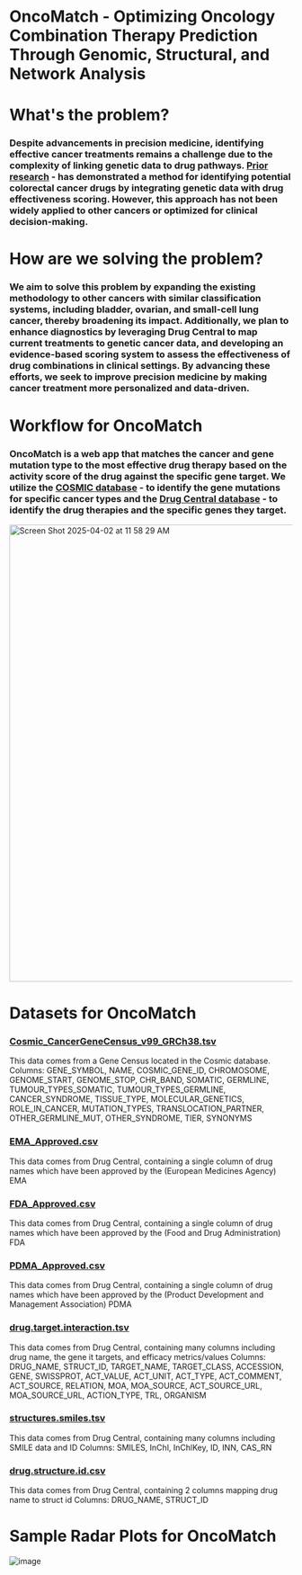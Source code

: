 # OncoMatch - Optimizing Oncology Combination Therapy Prediction Through Genomic, Structural, and Network Analysis

# What's the problem?
### Despite advancements in precision medicine, identifying effective cancer treatments remains a challenge due to the complexity of linking genetic data to drug pathways. [Prior research](https://osf.io/preprints/biohackrxiv/c5wtr_v1) - has demonstrated a method for identifying potential colorectal cancer drugs by integrating genetic data with drug effectiveness scoring. However, this approach has not been widely applied to other cancers or optimized for clinical decision-making.

# How are we solving the problem?
### We aim to solve this problem by expanding the existing methodology to other cancers with similar classification systems, including bladder, ovarian, and small-cell lung cancer, thereby broadening its impact. Additionally, we plan to enhance diagnostics by leveraging Drug Central to map current treatments to genetic cancer data, and developing an evidence-based scoring system to assess the effectiveness of drug combinations in clinical settings. By advancing these efforts, we seek to improve precision medicine by making cancer treatment more personalized and data-driven.

# Workflow for OncoMatch
### OncoMatch is a web app that matches the cancer and gene mutation type to the most effective drug therapy based on the activity score of the drug against the specific gene target. We utilize the [COSMIC database](https://cancer.sanger.ac.uk/cosmic/browse/tissue?wgs=off&sn=ovary&ss=all&hn=all&sh=&in=t&src=tissue&all_data=n) - to identify the gene mutations for specific cancer types and the [Drug Central database](https://drugcentral.org/) - to identify the drug therapies and the specific genes they target.
<img width="813" alt="Screen Shot 2025-04-02 at 11 58 29 AM" src="https://github.com/user-attachments/assets/c6ca0c50-5a05-448a-9b79-5112c674cdb4" />

# Datasets for OncoMatch
### [Cosmic_CancerGeneCensus_v99_GRCh38.tsv](data/Cosmic/Cosmic_CancerGeneCensus_v99_GRCh38.tsv)
This data comes from a Gene Census located in the Cosmic database. Columns: GENE_SYMBOL, NAME, COSMIC_GENE_ID, CHROMOSOME, GENOME_START, GENOME_STOP, CHR_BAND, SOMATIC, GERMLINE, TUMOUR_TYPES_SOMATIC, TUMOUR_TYPES_GERMLINE, CANCER_SYNDROME, TISSUE_TYPE, MOLECULAR_GENETICS, ROLE_IN_CANCER, MUTATION_TYPES, TRANSLOCATION_PARTNER, OTHER_GERMLINE_MUT, OTHER_SYNDROME, TIER, SYNONYMS

### [EMA_Approved.csv](data/DrugCentral/raw_data/EMA_Approved.csv)
This data comes from Drug Central, containing a single column of drug names which have been approved by the (European Medicines Agency) EMA

### [FDA_Approved.csv](data/DrugCentral/raw_data/FDA_Approved.csv)
This data comes from Drug Central, containing a single column of drug names which have been approved by the (Food and Drug Administration) FDA

### [PDMA_Approved.csv](data/DrugCentral/raw_data/PMDA_Approved.csv)
This data comes from Drug Central, containing a single column of drug names which have been approved by the (Product Development and Management Association) PDMA

### [drug.target.interaction.tsv](data/DrugCentral/raw_data/drug.target.interaction.tsv)
This data comes from Drug Central, containing many columns including drug name, the gene it targets, and efficacy metrics/values
Columns: DRUG_NAME, STRUCT_ID, TARGET_NAME, TARGET_CLASS, ACCESSION, GENE, SWISSPROT, ACT_VALUE, ACT_UNIT, ACT_TYPE, ACT_COMMENT, ACT_SOURCE, RELATION, MOA, MOA_SOURCE, ACT_SOURCE_URL, MOA_SOURCE_URL, ACTION_TYPE, TRL, ORGANISM

### [structures.smiles.tsv](data/DrugCentral/raw_data/structures.smiles.tsv)
This data comes from Drug Central, containing many columns including SMILE data and ID
Columns: SMILES, InChl, InChlKey, ID, INN, CAS_RN

### [drug.structure.id.csv](data/DrugCentral/processed_data/drug.structure.id.csv)
This data comes from Drug Central, containing 2 columns mapping drug name to struct id
Columns: DRUG_NAME, STRUCT_ID

 # Sample Radar Plots for OncoMatch
![image](https://github.com/user-attachments/assets/7fb4a0ac-dce8-4675-9d52-820486dad6da)
